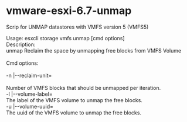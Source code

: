 # vmware-esxi-6.7-unmap
Scrip for UNMAP datastores with VMFS version 5 (VMFS5)


Usage: esxcli storage vmfs unmap [cmd options]
<br>
Description:
<br>
  unmap                 Reclaim the space by unmapping free blocks from VMFS Volume
<br>
<br>Cmd options:
<br>
<br>-n |--reclaim-unit=<long>
<br>
<br>                        Number of VMFS blocks that should be unmapped per iteration.
<br>-l |--volume-label=<str>
<br>                        The label of the VMFS volume to unmap the free blocks.
<br>-u |--volume-uuid=<str>
<br>                        The uuid of the VMFS volume to unmap the free blocks.

